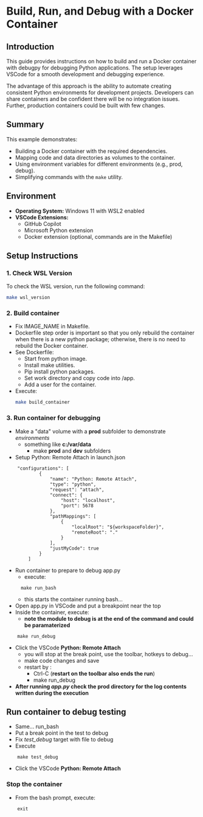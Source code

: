 # Build, Run, and Debug with a Docker Container

## Introduction

This guide provides instructions on how to build and run a Docker container with debugpy for debugging Python applications. The setup leverages VSCode for a smooth development and debugging experience.

The advantage of this approach is the ability to automate creating consistent Python environments for development projects.  Developers can share containers and be confident there will be no integration issues.  Further, production containers could be built with few changes.

## Summary

This example demonstrates:
- Building a Docker container with the required dependencies.
- Mapping code and data directories as volumes to the container.
- Using environment variables for different environments (e.g., prod, debug).
- Simplifying commands with the `make` utility.

## Environment

- **Operating System:** Windows 11 with WSL2 enabled
- **VSCode Extensions:**
  - GitHub Copilot
  - Microsoft Python extension
  - Docker extension (optional, commands are in the Makefile)

## Setup Instructions

### 1. Check WSL Version

To check the WSL version, run the following command:

```sh
make wsl_version
```

### 2. Build container
* Fix IMAGE_NAME in Makefile.
* Dockerfile step order is important so that you only rebuild the container when there is a new python package; otherwise, there is no need to rebuild the Docker container.
* See Dockerfile:
  * Start from python image.
  * Install make utilities.
  * Pip install python packages.
  * Set work directory and copy code into /app.
  * Add a user for the container.
* Execute:
  ```sh
  make build_container
  ```

### 3. Run container for debugging
* Make a "data" volume with a **prod** subfolder to demonstrate *environments* 
  * something like **c:/var/data**
    * make **prod** and **dev** subfolders
* Setup Python: Remote Attach in launch.json
```
    "configurations": [
            {
                "name": "Python: Remote Attach",
                "type": "python",
                "request": "attach",
                "connect": {
                    "host": "localhost",
                    "port": 5678
                },
                "pathMappings": [
                    {
                        "localRoot": "${workspaceFolder}",
                        "remoteRoot": "."
                    }
                ],
                "justMyCode": true
            }
        ]
```
* Run container to prepare to debug app.py
  * execute:
  ``` 
    make run_bash
  ```
    * this starts the container running bash... 
* Open app.py in VSCode and put a breakpoint near the top 
* Inside the container, execute:
  * **note the module to debug is at the end of the command and could be paramaterized**
``` 
    make run_debug
```
* Click the VSCode **Python: Remote Attach**
  * you will stop at the break point, use the toolbar, hotkeys to debug... 
  * make code changes and save
  * restart by :
    * Ctrl-C (**restart on the toolbar also ends the run**)
    * make run_debug
* **After running *app.py* check the prod directory for the log contents written during the execution**

## Run container to debug testing
* Same... run_bash
* Put a break point in the test to debug
* Fix *test_debug* target with file to debug
* Execute
```
    make test_debug
```
* Click the VSCode **Python: Remote Attach**

### Stop the container
* From the bash prompt, execute:
```
    exit
```